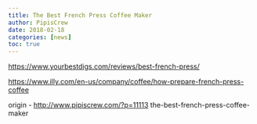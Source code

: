 ```yaml
---
title: The Best French Press Coffee Maker
author: PipisCrew
date: 2018-02-18
categories: [news]
toc: true
---
```


https://www.yourbestdigs.com/reviews/best-french-press/

https://www.illy.com/en-us/company/coffee/how-prepare-french-press-coffee

origin - http://www.pipiscrew.com/?p=11113 the-best-french-press-coffee-maker